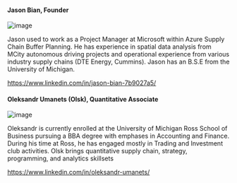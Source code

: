 #### Jason Bian, Founder

![image](https://user-images.githubusercontent.com/84352976/120905604-0ae8d080-c608-11eb-8345-9a7605fdd385.png)

Jason used to work as a Project Manager at Microsoft within Azure Supply Chain Buffer Planning. He has experience in spatial data analysis from MCity autonomous driving projects and operational experience from various industry supply chains (DTE Energy, Cummins). Jason has an B.S.E from the University of Michigan.

https://www.linkedin.com/in/jason-bian-7b9027a5/

#### Oleksandr Umanets (Olsk), Quantitative Associate

![image](https://user-images.githubusercontent.com/84352976/120905528-826a3000-c607-11eb-91e5-fc7518ce57e6.png)

Oleksandr is currently enrolled at the University of Michigan Ross School of Business pursuing a BBA degree with emphases in Accounting and Finance. During his time at Ross, he has engaged mostly in Trading and Investment club activities. Olsk brings quantitative supply chain, strategy, programming, and analytics skillsets

https://www.linkedin.com/in/oleksandr-umanets/
